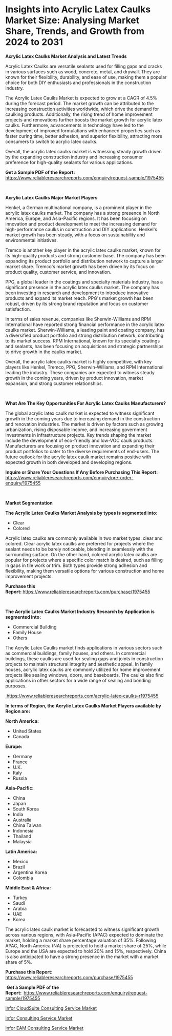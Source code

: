 <p><h1>Insights into Acrylic Latex Caulks Market Size: Analysing Market Share, Trends, and Growth from 2024 to 2031</h1></p><p><strong>Acrylic Latex Caulks Market Analysis and Latest Trends</strong></p>
<p><p>Acrylic Latex Caulks are versatile sealants used for filling gaps and cracks in various surfaces such as wood, concrete, metal, and drywall. They are known for their flexibility, durability, and ease of use, making them a popular choice for both DIY enthusiasts and professionals in the construction industry.</p><p>The Acrylic Latex Caulks Market is expected to grow at a CAGR of 4.5% during the forecast period. The market growth can be attributed to the increasing construction activities worldwide, which drive the demand for caulking products. Additionally, the rising trend of home improvement projects and renovations further boosts the market growth for acrylic latex caulks. Furthermore, advancements in technology have led to the development of improved formulations with enhanced properties such as faster curing time, better adhesion, and superior flexibility, attracting more consumers to switch to acrylic latex caulks.</p><p>Overall, the acrylic latex caulks market is witnessing steady growth driven by the expanding construction industry and increasing consumer preference for high-quality sealants for various applications.</p></p>
<p><strong>Get a Sample PDF of the Report:&nbsp;</strong> <a href="https://www.reliableresearchreports.com/enquiry/request-sample/1975455">https://www.reliableresearchreports.com/enquiry/request-sample/1975455</a></p>
<p>&nbsp;</p>
<p><strong>Acrylic Latex Caulks Major Market Players</strong></p>
<p><p>Henkel, a German multinational company, is a prominent player in the acrylic latex caulks market. The company has a strong presence in North America, Europe, and Asia-Pacific regions. It has been focusing on innovation and product development to meet the increasing demand for high-performance caulks in construction and DIY applications. Henkel's market growth has been steady, with a focus on sustainability and environmental initiatives.</p><p>Tremco is another key player in the acrylic latex caulks market, known for its high-quality products and strong customer base. The company has been expanding its product portfolio and distribution network to capture a larger market share. Tremco's market growth has been driven by its focus on product quality, customer service, and innovation.</p><p>PPG, a global leader in the coatings and specialty materials industry, has a significant presence in the acrylic latex caulks market. The company has been investing in research and development to introduce innovative products and expand its market reach. PPG's market growth has been robust, driven by its strong brand reputation and focus on customer satisfaction.</p><p>In terms of sales revenue, companies like Sherwin-Williams and RPM International have reported strong financial performance in the acrylic latex caulks market. Sherwin-Williams, a leading paint and coating company, has a diversified product portfolio and strong distribution network, contributing to its market success. RPM International, known for its specialty coatings and sealants, has been focusing on acquisitions and strategic partnerships to drive growth in the caulks market.</p><p>Overall, the acrylic latex caulks market is highly competitive, with key players like Henkel, Tremco, PPG, Sherwin-Williams, and RPM International leading the industry. These companies are expected to witness steady growth in the coming years, driven by product innovation, market expansion, and strong customer relationships.</p></p>
<p>&nbsp;</p>
<p><strong>What Are The Key Opportunities For Acrylic Latex Caulks Manufacturers?</strong></p>
<p><p>The global acrylic latex caulk market is expected to witness significant growth in the coming years due to increasing demand in the construction and renovation industries. The market is driven by factors such as growing urbanization, rising disposable income, and increasing government investments in infrastructure projects. Key trends shaping the market include the development of eco-friendly and low-VOC caulk products. Manufacturers are focusing on product innovation and expanding their product portfolios to cater to the diverse requirements of end-users. The future outlook for the acrylic latex caulk market remains positive with expected growth in both developed and developing regions.</p></p>
<p><strong>Inquire or Share Your Questions If Any Before Purchasing This Report:</strong> <a href="https://www.reliableresearchreports.com/enquiry/pre-order-enquiry/1975455">https://www.reliableresearchreports.com/enquiry/pre-order-enquiry/1975455</a></p>
<p>&nbsp;</p>
<p><strong>Market Segmentation</strong></p>
<p><strong>The Acrylic Latex Caulks Market Analysis by types is segmented into:</strong></p>
<p><ul><li>Clear</li><li>Colored</li></ul></p>
<p><p>Acrylic latex caulks are commonly available in two market types: clear and colored. Clear acrylic latex caulks are preferred for projects where the sealant needs to be barely noticeable, blending in seamlessly with the surrounding surface. On the other hand, colored acrylic latex caulks are popular for projects where a specific color match is desired, such as filling in gaps in tile work or trim. Both types provide strong adhesion and flexibility, making them versatile options for various construction and home improvement projects.</p></p>
<p><strong>Purchase this Report:&nbsp;</strong><a href="https://www.reliableresearchreports.com/purchase/1975455">https://www.reliableresearchreports.com/purchase/1975455</a></p>
<p>&nbsp;</p>
<p><strong>The Acrylic Latex Caulks Market Industry Research by Application is segmented into:</strong></p>
<p><ul><li>Commercial Building</li><li>Family House</li><li>Others</li></ul></p>
<p><p>The Acrylic Latex Caulks market finds applications in various sectors such as commercial buildings, family houses, and others. In commercial buildings, these caulks are used for sealing gaps and joints in construction projects to maintain structural integrity and aesthetic appeal. In family houses, acrylic latex caulks are commonly utilized for home improvement projects like sealing windows, doors, and baseboards. The caulks also find applications in other sectors for a wide range of sealing and bonding purposes.</p></p>
<p><a href="https://www.reliableresearchreports.com/acrylic-latex-caulks-r1975455">&nbsp;https://www.reliableresearchreports.com/acrylic-latex-caulks-r1975455</a></p>
<p><strong>In terms of Region, the Acrylic Latex Caulks Market Players available by Region are:</strong></p>
<p>
    <p> <strong> North America: </strong>
        <ul>
            <li>United States</li>
            <li>Canada</li>
        </ul>
        </p> 
    <p> <strong> Europe: </strong>
        <ul>
            <li>Germany</li>
            <li>France</li>
            <li>U.K.</li>
            <li>Italy</li>
            <li>Russia</li>
        </ul>
        </p> 
    <p> <strong> Asia-Pacific: </strong>
        <ul>
            <li>China</li>
            <li>Japan</li>
            <li>South Korea</li>
            <li>India</li>
            <li>Australia</li>
            <li>China Taiwan</li>
            <li>Indonesia</li>
            <li>Thailand</li>
            <li>Malaysia</li>
        </ul>
        </p> 
    <p> <strong> Latin America: </strong>
        <ul>
            <li>Mexico</li>
            <li>Brazil</li>
            <li>Argentina Korea</li>
            <li>Colombia</li>
        </ul>
        </p> 
    <p> <strong> Middle East & Africa: </strong>
        <ul>
            <li>Turkey</li>
            <li>Saudi</li>
            <li>Arabia</li>
            <li>UAE</li>
            <li>Korea</li>
        </ul>
    </p>
    </p>
<p><p>The acrylic latex caulk market is forecasted to witness significant growth across various regions, with Asia-Pacific (APAC) expected to dominate the market, holding a market share percentage valuation of 35%. Following APAC, North America (NA) is projected to hold a market share of 25%, while Europe and the USA are expected to hold 20% and 15%, respectively. China is also anticipated to have a strong presence in the market with a market share of 5%.</p></p>
<p><strong>Purchase this Report: </strong><a href="https://www.reliableresearchreports.com/purchase/1975455">https://www.reliableresearchreports.com/purchase/1975455</a></p>
<p>&nbsp;<strong>Get a Sample PDF of the Report:&nbsp;&nbsp;</strong><a href="https://www.reliableresearchreports.com/enquiry/request-sample/1975455">https://www.reliableresearchreports.com/enquiry/request-sample/1975455</a></p>
<p><strong></strong></p>
<p><p><a href="https://github.com/wrwgzwbr35/Market-Research-Report-List-1/blob/main/infor-cloudsuite-consulting-service-market.md">Infor CloudSuite Consulting Service Market</a></p><p><a href="https://github.com/sifatuddin25/Market-Research-Report-List-1/blob/main/infor-consulting-service-market.md">Infor Consulting Service Market</a></p><p><a href="https://github.com/mdhefjumiah/Market-Research-Report-List-1/blob/main/infor-eam-consulting-service-market.md">Infor EAM Consulting Service Market</a></p></p>